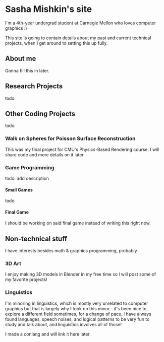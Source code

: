 # Sasha Mishkin's site
I'm a 4th-year undergrad student at Carnegie Mellon who loves computer graphics :)

This site is going to contain details about my past and current technical projects, when I get around to setting this up fully.

## About me
Gonna fill this in later.

## Research Projects
todo

## Other Coding Projects
todo

### Walk on Spheres for Poisson Surface Reconstruction
This was my final project for CMU's Physics-Based Rendering course. I will share code and more details on it later

### Game Programming
todo: add description
#### Small Games
todo
#### Final Game
I should be working on said final game instead of writing this right now.

## Non-technical stuff
I have interests besides math & graphics programming, probably

### 3D Art
I enjoy making 3D models in Blender in my free time so I will post some of my favorite projects!

### Linguistics
I'm minoring in linguistics, which is mostly very unrelated to computer graphics but that is largely why I took on this minor - it's been nice to explore a different field sometimes, for a change of pace. I have always found languages, speech noises, and logical patterns to be very fun to study and talk about, and linguistics involves all of those!

I made a conlang and will link it here later.
